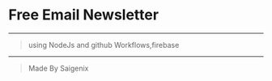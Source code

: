 # Free Email Newsletter
------------------------------------------------
> using NodeJs and github Workflows,firebase
------------------------------------------------





> Made By Saigenix